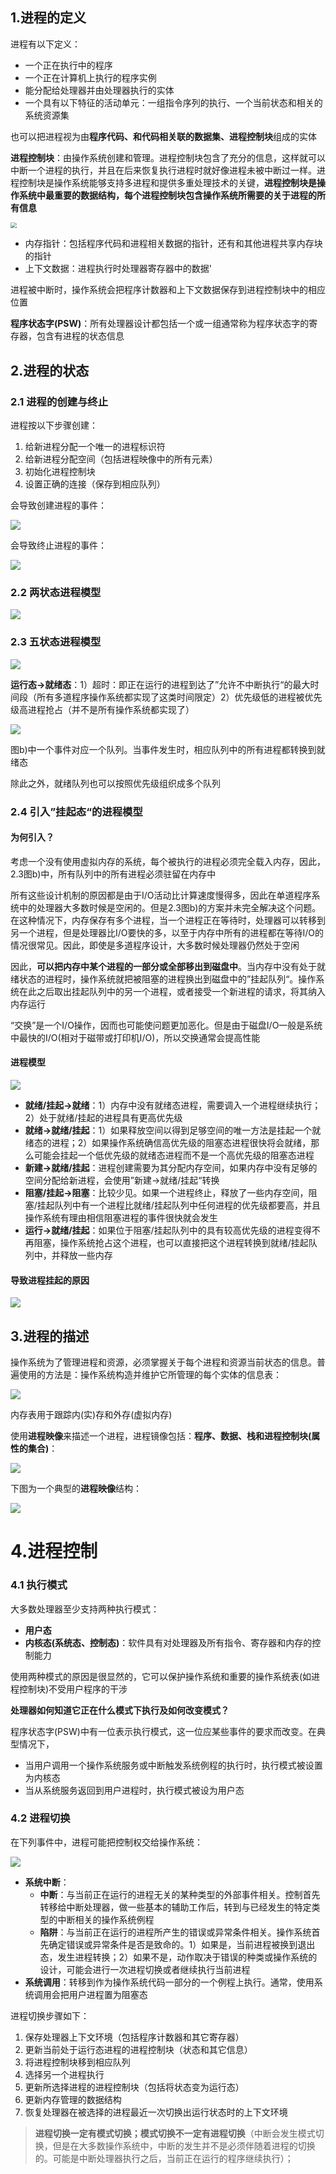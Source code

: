 
## 1.进程的定义

进程有以下定义：

* 一个正在执行中的程序
* 一个正在计算机上执行的程序实例
* 能分配给处理器并由处理器执行的实体
* 一个具有以下特征的活动单元：一组指令序列的执行、一个当前状态和相关的系统资源集

也可以把进程视为由**程序代码、和代码相关联的数据集、进程控制块**组成的实体


**进程控制块**：由操作系统创建和管理。进程控制块包含了充分的信息，这样就可以中断一个进程的执行，并且在后来恢复执行进程时就好像进程未被中断过一样。进程控制块是操作系统能够支持多进程和提供多重处理技术的关键，**进程控制块是操作系统中最重要的数据结构，每个进程控制块包含操作系统所需要的关于进程的所有信息**


<img src="pic/os-3-1.png" style="zoom:60%" align="center"/>


* 内存指针：包括程序代码和进程相关数据的指针，还有和其他进程共享内存块的指针
* 上下文数据：进程执行时处理器寄存器中的数据'

进程被中断时，操作系统会把程序计数器和上下文数据保存到进程控制块中的相应位置

**程序状态字(PSW)**：所有处理器设计都包括一个或一组通常称为程序状态字的寄存器，包含有进程的状态信息


## 2.进程的状态

### 2.1 进程的创建与终止

进程按以下步骤创建：

1. 给新进程分配一个唯一的进程标识符
2. 给新进程分配空间（包括进程映像中的所有元素）
3. 初始化进程控制块
4. 设置正确的连接（保存到相应队列）


会导致创建进程的事件：

![](pic/os-3-2.png)

会导致终止进程的事件：

![](pic/os-3-3.png)



### 2.2 两状态进程模型

![](pic/os-3-4.png)


### 2.3 五状态进程模型

![](pic/os-3-5.png)


**运行态->就绪态**：1）超时：即正在运行的进程到达了”允许不中断执行“的最大时间段（所有多道程序操作系统都实现了这类时间限定）2）优先级低的进程被优先级高进程抢占（并不是所有操作系统都实现了）

![](pic/os-3-6.png)

图b)中一个事件对应一个队列。当事件发生时，相应队列中的所有进程都转换到就绪态

除此之外，就绪队列也可以按照优先级组织成多个队列


### 2.4 引入”挂起态“的进程模型


#### 为何引入？

考虑一个没有使用虚拟内存的系统，每个被执行的进程必须完全载入内存，因此，2.3图b)中，所有队列中的所有进程必须驻留在内存中

所有这些设计机制的原因都是由于I/O活动比计算速度慢得多，因此在单道程序系统中的处理器大多数时候是空闲的。但是2.3图b)的方案并未完全解决这个问题。在这种情况下，内存保存有多个进程，当一个进程正在等待时，处理器可以转移到另一个进程，但是处理器比I/O要快的多，以至于内存中所有的进程都在等待I/O的情况很常见。因此，即使是多道程序设计，大多数时候处理器仍然处于空闲

因此，**可以把内存中某个进程的一部分或全部移出到磁盘中**。当内存中没有处于就绪状态的进程时，操作系统就把被阻塞的进程换出到磁盘中的”挂起队列“。操作系统在此之后取出挂起队列中的另一个进程，或者接受一个新进程的请求，将其纳入内存运行

“交换”是一个I/O操作，因而也可能使问题更加恶化。但是由于磁盘I/O一般是系统中最快的I/O(相对于磁带或打印机I/O)，所以交换通常会提高性能


#### 进程模型

![](pic/os-3-7.png)

* **就绪/挂起->就绪**：1）内存中没有就绪态进程，需要调入一个进程继续执行；2）处于就绪/挂起的进程具有更高优先级
* **就绪->就绪/挂起**：1）如果释放空间以得到足够空间的唯一方法是挂起一个就绪态的进程；2）如果操作系统确信高优先级的阻塞态进程很快将会就绪，那么可能会挂起一个低优先级的就绪态进程而不是一个高优先级的阻塞态进程
* **新建->就绪/挂起**：进程创建需要为其分配内存空间，如果内存中没有足够的空间分配给新进程，会使用”新建->就绪/挂起“转换
* **阻塞/挂起->阻塞**：比较少见。如果一个进程终止，释放了一些内存空间，阻塞/挂起队列中有一个进程比就绪/挂起队列中任何进程的优先级都要高，并且操作系统有理由相信阻塞进程的事件很快就会发生
* **运行->就绪/挂起**：如果位于阻塞/挂起队列中的具有较高优先级的进程变得不再阻塞，操作系统抢占这个进程，也可以直接把这个进程转换到就绪/挂起队列中，并释放一些内存


#### 导致进程挂起的原因

![](pic/os-3-8.png)



## 3.进程的描述

操作系统为了管理进程和资源，必须掌握关于每个进程和资源当前状态的信息。普遍使用的方法是：操作系统构造并维护它所管理的每个实体的信息表：

![](pic/os-3-9.png)

内存表用于跟踪内(实)存和外存(虚拟内存)

使用**进程映像**来描述一个进程，进程镜像包括：**程序、数据、栈和进程控制块(属性的集合)**：


![](pic/os-3-10.png)

下图为一个典型的**进程映像**结构：

![](pic/os-3-12.png)

# 4.进程控制

### 4.1 执行模式

大多数处理器至少支持两种执行模式：

* **用户态**
* **内核态(系统态、控制态)**：软件具有对处理器及所有指令、寄存器和内存的控制能力

使用两种模式的原因是很显然的，它可以保护操作系统和重要的操作系统表(如进程控制块)不受用户程序的干涉


**处理器如何知道它正在什么模式下执行及如何改变模式？**

程序状态字(PSW)中有一位表示执行模式，这一位应某些事件的要求而改变。在典型情况下，

* 当用户调用一个操作系统服务或中断触发系统例程的执行时，执行模式被设置为内核态
* 当从系统服务返回到用户进程时，执行模式被设为用户态




### 4.2 进程切换

在下列事件中，进程可能把控制权交给操作系统：

![](pic/os-3-11.png)

* **系统中断**：
    * **中断**：与当前正在运行的进程无关的某种类型的外部事件相关。控制首先转移给中断处理器，做一些基本的辅助工作后，转到与已经发生的特定类型的中断相关的操作系统例程
    * **陷阱**：与当前正在运行的进程所产生的错误或异常条件相关。操作系统首先确定错误或异常条件是否是致命的。1）如果是，当前进程被换到退出态，发生进程转换；2）如果不是，动作取决于错误的种类或操作系统的设计，可能会进行一次进程切换或者继续执行当前进程
* **系统调用**：转移到作为操作系统代码一部分的一个例程上执行。通常，使用系统调用会把用户进程置为阻塞态

进程切换步骤如下：
1. 保存处理器上下文环境（包括程序计数器和其它寄存器）
2. 更新当前处于运行态进程的进程控制块（状态和其它信息）
3. 将进程控制块移到相应队列
4. 选择另一个进程执行
5. 更新所选择进程的进程控制块（包括将状态变为运行态）
6. 更新内存管理的数据结构
7. 恢复处理器在被选择的进程最近一次切换出运行状态时的上下文环境

>**进程切换一定有模式切换；模式切换不一定有进程切换**（中断会发生模式切换，但是在大多数操作系统中，中断的发生并不是必须伴随着进程的切换的。可能是中断处理器执行之后，当前正在运行的程序继续执行）；